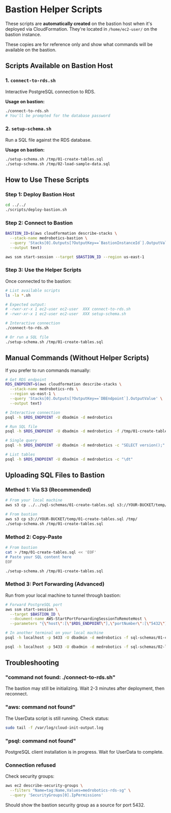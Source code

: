 # Bastion Helper Scripts

These scripts are **automatically created** on the bastion host when it's deployed via CloudFormation. They're located in `/home/ec2-user/` on the bastion instance.

These copies are for reference only and show what commands will be available on the bastion.

## Scripts Available on Bastion Host

### 1. `connect-to-rds.sh`
Interactive PostgreSQL connection to RDS.

**Usage on bastion:**
```bash
./connect-to-rds.sh
# You'll be prompted for the database password
```

### 2. `setup-schema.sh`
Run a SQL file against the RDS database.

**Usage on bastion:**
```bash
./setup-schema.sh /tmp/01-create-tables.sql
./setup-schema.sh /tmp/02-load-sample-data.sql
```

## How to Use These Scripts

### Step 1: Deploy Bastion Host
```bash
cd ../../
./scripts/deploy-bastion.sh
```

### Step 2: Connect to Bastion
```bash
BASTION_ID=$(aws cloudformation describe-stacks \
  --stack-name medrobotics-bastion \
  --query 'Stacks[0].Outputs[?OutputKey==`BastionInstanceId`].OutputValue' \
  --output text)

aws ssm start-session --target $BASTION_ID --region us-east-1
```

### Step 3: Use the Helper Scripts
Once connected to the bastion:
```bash
# List available scripts
ls -la *.sh

# Expected output:
# -rwxr-xr-x 1 ec2-user ec2-user  XXX connect-to-rds.sh
# -rwxr-xr-x 1 ec2-user ec2-user  XXX setup-schema.sh

# Interactive connection
./connect-to-rds.sh

# Or run a SQL file
./setup-schema.sh /tmp/01-create-tables.sql
```

## Manual Commands (Without Helper Scripts)

If you prefer to run commands manually:

```bash
# Get RDS endpoint
RDS_ENDPOINT=$(aws cloudformation describe-stacks \
  --stack-name medrobotics-rds \
  --region us-east-1 \
  --query 'Stacks[0].Outputs[?OutputKey==`DBEndpoint`].OutputValue' \
  --output text)

# Interactive connection
psql -h $RDS_ENDPOINT -U dbadmin -d medrobotics

# Run SQL file
psql -h $RDS_ENDPOINT -U dbadmin -d medrobotics -f /tmp/01-create-tables.sql

# Single query
psql -h $RDS_ENDPOINT -U dbadmin -d medrobotics -c "SELECT version();"

# List tables
psql -h $RDS_ENDPOINT -U dbadmin -d medrobotics -c "\dt"
```

## Uploading SQL Files to Bastion

### Method 1: Via S3 (Recommended)
```bash
# From your local machine
aws s3 cp ../../sql-schemas/01-create-tables.sql s3://YOUR-BUCKET/temp/

# From bastion
aws s3 cp s3://YOUR-BUCKET/temp/01-create-tables.sql /tmp/
./setup-schema.sh /tmp/01-create-tables.sql
```

### Method 2: Copy-Paste
```bash
# From bastion
cat > /tmp/01-create-tables.sql << 'EOF'
# Paste your SQL content here
EOF

./setup-schema.sh /tmp/01-create-tables.sql
```

### Method 3: Port Forwarding (Advanced)
Run from your local machine to tunnel through bastion:

```bash
# Forward PostgreSQL port
aws ssm start-session \
  --target $BASTION_ID \
  --document-name AWS-StartPortForwardingSessionToRemoteHost \
  --parameters "{\"host\":[\"$RDS_ENDPOINT\"],\"portNumber\":[\"5432\"],\"localPortNumber\":[\"5433\"]}"

# In another terminal on your local machine
psql -h localhost -p 5433 -U dbadmin -d medrobotics -f sql-schemas/01-create-tables.sql

psql -h localhost -p 5433 -U dbadmin -d medrobotics -f sql-schemas/02-load-sample-data.sql

```

## Troubleshooting

### "command not found: ./connect-to-rds.sh"
The bastion may still be initializing. Wait 2-3 minutes after deployment, then reconnect.

### "aws: command not found"
The UserData script is still running. Check status:
```bash
sudo tail -f /var/log/cloud-init-output.log
```

### "psql: command not found"
PostgreSQL client installation is in progress. Wait for UserData to complete.

### Connection refused
Check security groups:
```bash
aws ec2 describe-security-groups \
  --filters "Name=tag:Name,Values=medrobotics-rds-sg" \
  --query 'SecurityGroups[0].IpPermissions'
```

Should show the bastion security group as a source for port 5432.
